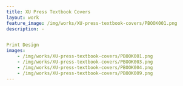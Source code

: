 ```yaml
---
title: XU Press Textbook Covers
layout: work
feature_image: /img/works/XU-press-textbook-covers/PBOOK001.png
description: -


Print Design
images:
    - /img/works/XU-press-textbook-covers/PBOOK001.png
    - /img/works/XU-press-textbook-covers/PBOOK003.png
    - /img/works/XU-press-textbook-covers/PBOOK004.png
    - /img/works/XU-press-textbook-covers/PBOOK009.png
---
```

